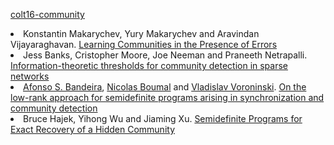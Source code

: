 [colt16-community](http://www.learningtheory.org/colt2016/the-conference/accepted-papers/)


<li class="paper"><span class="authors">Konstantin Makarychev, Yury Makarychev and Aravindan Vijayaraghavan. </span><span class="title"><a href="http://arxiv.org/abs/1511.03229" class="liexternal">Learning Communities in the Presence of Errors</a></span></li> 

<li class="paper"><span class="authors">Jess Banks, Cristopher Moore, Joe Neeman and Praneeth Netrapalli. </span><span class="title"><a href="http://arxiv.org/abs/1601.02658" class="liexternal">Information-theoretic thresholds for community detection in sparse networks</a></span></li> 

<li class="paper"><span class="authors"><a href="http://math.mit.edu/%7Ebandeira/" class="liexternal">Afonso S. Bandeira</a>, <a href="https://web.math.princeton.edu/%7Enboumal/" class="liexternal">Nicolas Boumal</a> and <a href="http://www.mit.edu/%7Evvlad/" class="liexternal">Vladislav Voroninski</a>. </span><span class="title"><a href="http://arxiv.org/abs/1602.04426" class="liexternal">On the low-rank approach for semidefinite programs arising in synchronization and community detection</a></span></li> 

<li class="paper"><span class="authors">Bruce Hajek, Yihong Wu and Jiaming Xu. </span><span class="title"><a href="https://arxiv.org/abs/1602.06410" class="liexternal">Semidefinite Programs for Exact Recovery of a Hidden Community</a></span></li> 



